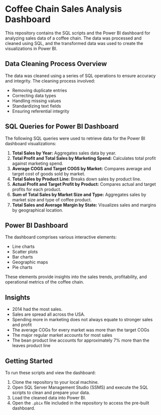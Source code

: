 # Coffee Chain Sales Analysis Dashboard

This repository contains the SQL scripts and the Power BI dashboard for analyzing sales data of a coffee chain. The data was processed and cleaned using SQL, and the transformed data was used to create the visualizations in Power BI.

## Data Cleaning Process Overview

The data was cleaned using a series of SQL operations to ensure accuracy and integrity. The cleaning process involved:

- Removing duplicate entries
- Correcting data types
- Handling missing values
- Standardizing text fields
- Ensuring referential integrity

## SQL Queries for Power BI Dashboard

The following SQL queries were used to retrieve data for the Power BI dashboard visualizations:

1. **Total Sales by Year:** Aggregates sales data by year.
2. **Total Profit and Total Sales by Marketing Spend:** Calculates total profit against marketing spend.
3. **Average COGS and Target COGS by Market:** Compares average and target cost of goods sold by market.
4. **Total Sales by Product Line:** Breaks down sales by product line.
5. **Actual Profit and Target Profit by Product:** Compares actual and target profits for each product.
6. **Sum of Total Sales by Market Size and Type:** Aggregates sales by market size and type of coffee product.
7. **Total Sales and Average Margin by State:** Visualizes sales and margins by geographical location.

## Power BI Dashboard

The dashboard comprises various interactive elements:

- Line charts
- Scatter plots
- Bar charts
- Geographic maps
- Pie charts

These elements provide insights into the sales trends, profitability, and operational metrics of the coffee chain.

## Insights

- 2014 had the most sales.
- Sales are spread all across the USA.
- Spending more in marketing does not always equate to stronger sales and profit
- The average COGs for every market was more than the target COGs
- The major regular market accounts for most sales
- The bean product line accounts for approximately 7% more than the leaves product line

## Getting Started

To run these scripts and view the dashboard:

1. Clone the repository to your local machine.
2. Open SQL Server Management Studio (SSMS) and execute the SQL scripts to clean and prepare your data.
3. Load the cleaned data into Power BI.
4. Open the `.pbix` file included in the repository to access the pre-built dashboard.

